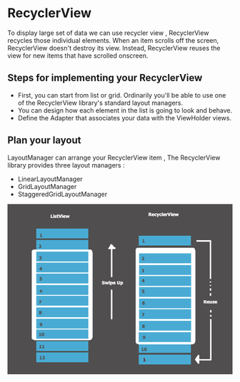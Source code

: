 # RecyclerView
To display large set of data we can use recycler view  , RecyclerView recycles those individual elements. When an item scrolls off the screen, RecyclerView doesn't destroy its view. Instead, RecyclerView reuses the view for new items that have scrolled onscreen.

## Steps for implementing your RecyclerView

- First, you can start from list or grid. Ordinarily you'll be able to use one of the RecyclerView library's standard layout managers.
- You can design how each element in the list is going to look and behave. 
- Define the Adapter that associates your data with the ViewHolder views.

## Plan your layout

LayoutManager can arrange your RecyclerView item  , The RecyclerView library provides three layout managers : 

- LinearLayoutManager
- GridLayoutManager
- StaggeredGridLayoutManager


![RecyclerView](../assets/class28/RecyclerView.png)